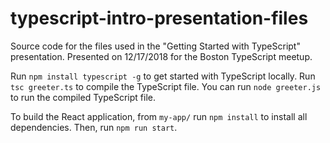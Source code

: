 # typescript-intro-presentation-files
Source code for the files used in the "Getting Started with TypeScript" presentation. Presented on 12/17/2018 for the Boston TypeScript meetup.

Run `npm install typescript -g` to get started with TypeScript locally. 
Run `tsc greeter.ts` to compile the TypeScript file.
You can run `node greeter.js` to run the compiled TypeScript file.

To build the React application, from `my-app/` run `npm install` to install all dependencies. Then, run `npm run start`.
